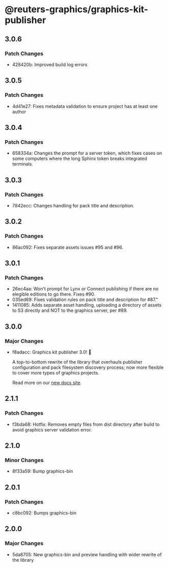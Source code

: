 # @reuters-graphics/graphics-kit-publisher

## 3.0.6

### Patch Changes

- 428420b: Improved build log errors

## 3.0.5

### Patch Changes

- 4d41e27: Fixes metadata validation to ensure project has at least one author

## 3.0.4

### Patch Changes

- 658334a: Changes the prompt for a server token, which fixes cases on some computers where the long Sphinx token breaks integrated terminals.

## 3.0.3

### Patch Changes

- 7842ecc: Changes handling for pack title and description.

## 3.0.2

### Patch Changes

- 86ac092: Fixes separate assets issues #95 and #96.

## 3.0.1

### Patch Changes

- 26ec4aa: Won't prompt for Lynx or Connect publishing if there are no elegible editions to go there. Fixes #90.
- 035ed69: Fixes validation rules on pack title and description for #87."
- 1411085: Adds separate asset handling, uploading a directory of assets to S3 directly and NOT to the graphics server, per #89.

## 3.0.0

### Major Changes

- f8adacc: Graphics kit publisher 3.0! 🎉

  A top-to-bottom rewrite of the library that overhauls publisher configuration and pack filesystem discovery process; now more flexible to cover more types of graphics projects.

  Read more on our [new docs site](https://reuters-graphics.github.io/graphics-kit-publisher/).

## 2.1.1

### Patch Changes

- f3bda68: Hotfix: Removes empty files from dist directory after build to avoid graphics server validation error.

## 2.1.0

### Minor Changes

- 8f33a59: Bump graphics-bin

## 2.0.1

### Patch Changes

- c8bc092: Bumps graphics-bin

## 2.0.0

### Major Changes

- 5da8705: New graphics-bin and preview handling with wider rewrite of the library
